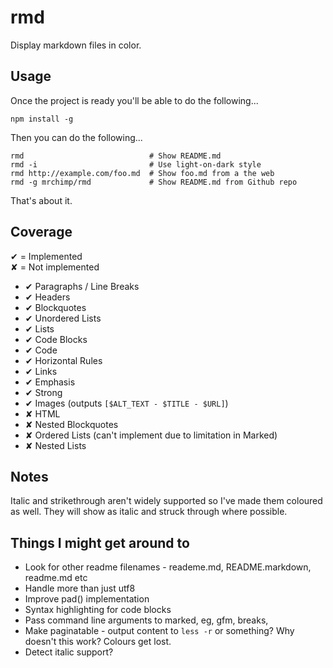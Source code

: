 # rmd #

Display markdown files in color.


## Usage ##

Once the project is ready you'll be able to do the following...

    npm install -g

Then you can do the following...

    rmd                            # Show README.md
    rmd -i                         # Use light-on-dark style
    rmd http://example.com/foo.md  # Show foo.md from a the web
    rmd -g mrchimp/rmd             # Show README.md from Github repo

That's about it.


## Coverage ##

✔ = Implemented  
✘ = Not implemented

 * ✔ Paragraphs / Line Breaks
 * ✔ Headers
 * ✔ Blockquotes
 * ✔ Unordered Lists
 * ✔ Lists
 * ✔ Code Blocks
 * ✔ Code
 * ✔ Horizontal Rules
 * ✔ Links
 * ✔ Emphasis
 * ✔ Strong
 * ✔ Images (outputs `[$ALT_TEXT - $TITLE - $URL]`)
 * ✘ HTML
 * ✘ Nested Blockquotes
 * ✘ Ordered Lists (can't implement due to limitation in Marked)
 * ✘ Nested Lists
 

## Notes ##

Italic and strikethrough aren't widely supported so I've made them coloured as well. They will show as italic and struck through where possible.


## Things I might get around to ##

* Look for other readme filenames - reademe.md, README.markdown, readme.md etc
* Handle more than just utf8
* Improve pad() implementation
* Syntax highlighting for code blocks
* Pass command line arguments to marked, eg, gfm, breaks, 
* Make paginatable - output content to `less -r` or something? Why doesn't this work? Colours get lost.
* Detect italic support?